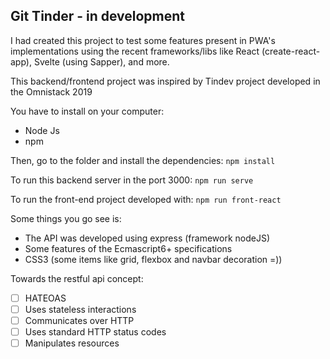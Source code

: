 ## Git Tinder - in development

I had created this project to test some features present in PWA's implementations using the recent frameworks/libs like React (create-react-app), Svelte (using Sapper), and more.

This backend/frontend project was inspired by Tindev project developed in the Omnistack 2019

You have to install on your computer:
- Node Js
- npm
  
Then, go to the folder and install the dependencies:
`npm install`

To run this backend server in the port 3000:
`npm run serve`

To run the front-end project developed with:
`npm run front-react`

Some things you go see is:
- The API was developed using express (framework nodeJS)
- Some features of the Ecmascript6+ specifications
- CSS3 (some items like grid, flexbox and navbar decoration =))

Towards the restful api concept:
 - [ ] HATEOAS
 - [ ] Uses stateless interactions
 - [ ] Communicates over HTTP 
 - [ ] Uses standard HTTP status codes
 - [ ] Manipulates resources 
